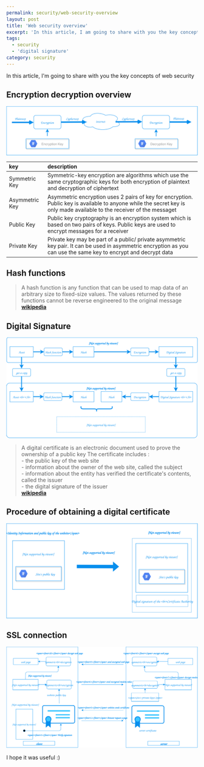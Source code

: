 ```yaml
---
permalink: security/web-security-overview
layout: post
title: 'Web security overview'
excerpt: 'In this article, I am going to share with you the key concepts of web security'
tags:
  - security
  - 'digital signature'
category: security
---
```


In this article, I'm going to share with you the key concepts of web security

## Encryption decryption overview

<img src="/assets/web-security-overview/encryption-decryption-overview.svg" style="border: none" />

| key            | description                                                                                                                                                             |
| :------------- | :---------------------------------------------------------------------------------------------------------------------------------------------------------------------- |
| Symmetric Key  | Symmetric-key encryption are algorithms which use the same cryptographic keys for both encryption of plaintext and decryption of ciphertext                             |
| Asymmetric Key | Asymmetric encryption uses 2 pairs of key for encryption. Public key is available to anyone while the secret key is only made available to the receiver of the messaget |
| Public Key     | Public key cryptography is an encryption system which is based on two pairs of keys. Public keys are used to encrypt messages for a receiver                            |
| Private Key    | Private key may be part of a public/ private asymmetric key pair. It can be used in asymmetric encryption as you can use the same key to encrypt and decrypt data       |

## Hash functions

> A hash function is any function that can be used to map data of an arbitrary size to fixed-size values. The values returned by these functions cannot be reverse engineered to the original message <br/>[**wikipedia**](https://en.wikipedia.org/wiki/Hash_function)

## Digital Signature

<img src="/assets/web-security-overview/digital-signature.svg" alt="digital-signature" style="border: none" />

> A digital certificate is an electronic document used to prove the ownership of a public key The certificate includes : <br/> - the public key of the web site<br/> - information about the owner of the web site, called the subject<br/> - information about the entity has verified the certificate's contents, called the issuer<br/> - the digital signature of the issuer<br/>[**wikipedia**](https://en.wikipedia.org/wiki/Digital_signature)

## Procedure of obtaining a digital certificate

<img src="/assets/web-security-overview/obtaining-digital-certificate-procedure.svg" style="border: none" />

## SSL connection

<img src="/assets/web-security-overview/ssl-connection.svg" style="border: none" />

I hope it was useful :)
